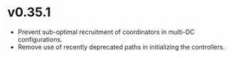# v0.35.1

* Prevent sub-optimal recruitment of coordinators in multi-DC configurations.
* Remove use of recently deprecated paths in initializing the controllers.